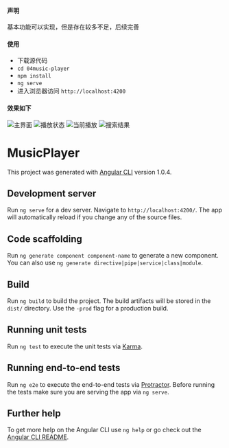 #### 声明

基本功能可以实现，但是存在较多不足，后续完善

#### 使用

+ 下载源代码
+ `cd 04music-player`
+ `npm install `
+ `ng serve`
+ 进入浏览器访问 `http://localhost:4200`

#### 效果如下

![主界面](http://opif0c56u.bkt.clouddn.com/20170720music01.png?imageView/2/w/600/90)
![播放状态](http://opif0c56u.bkt.clouddn.com/20170720music02.png?imageView/2/w/600/90)
![当前播放](http://opif0c56u.bkt.clouddn.com/20170720music03.png?imageView/2/w/600/90)
![搜索结果](http://opif0c56u.bkt.clouddn.com/20170720music04.png?imageView/2/w/600/90)

# MusicPlayer

This project was generated with [Angular CLI](https://github.com/angular/angular-cli) version 1.0.4.

## Development server

Run `ng serve` for a dev server. Navigate to `http://localhost:4200/`. The app will automatically reload if you change any of the source files.

## Code scaffolding

Run `ng generate component component-name` to generate a new component. You can also use `ng generate directive|pipe|service|class|module`.

## Build

Run `ng build` to build the project. The build artifacts will be stored in the `dist/` directory. Use the `-prod` flag for a production build.

## Running unit tests

Run `ng test` to execute the unit tests via [Karma](https://karma-runner.github.io).

## Running end-to-end tests

Run `ng e2e` to execute the end-to-end tests via [Protractor](http://www.protractortest.org/).
Before running the tests make sure you are serving the app via `ng serve`.

## Further help

To get more help on the Angular CLI use `ng help` or go check out the [Angular CLI README](https://github.com/angular/angular-cli/blob/master/README.md).
